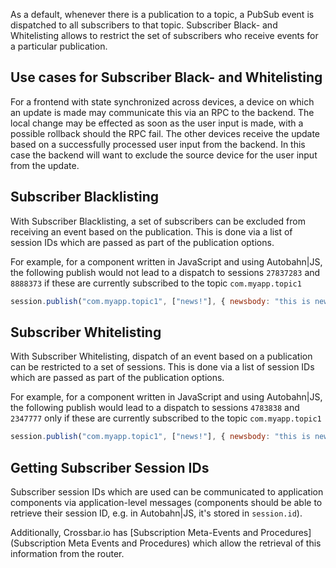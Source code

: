 As a default, whenever there is a publication to a topic, a PubSub event is dispatched to all subscribers to that topic. Subscriber Black- and Whitelisting allows to restrict the set of subscribers who receive events for a particular publication.

## Use cases for Subscriber Black- and Whitelisting

For a frontend with state synchronized across devices, a device on which an update is made may communicate this via an RPC to the backend. The local change may be effected as soon as the user input is made, with a possible rollback should the RPC fail. The other devices receive the update based on a successfully processed user input from the backend. In this case the backend will want to exclude the source device for the user input from the update.


## Subscriber Blacklisting

With Subscriber Blacklisting, a set of subscribers can be excluded from receiving an event based on the publication. This is done via a list of session IDs which are passed as part of the publication options.

For example, for a component written in JavaScript and using Autobahn|JS, the following publish would not lead to a dispatch to sessions `27837283` and `8888373` if these are currently subscribed to the topic `com.myapp.topic1`

```javascript
session.publish("com.myapp.topic1", ["news!"], { newsbody: "this is new"}, { exclude: [27837283, 8888373] })
```

## Subscriber Whitelisting

With Subscriber Whitelisting, dispatch of an event based on a publication can be restricted to a set of sessions. This is done via a list of session IDs which are passed as part of the publication options.

For example, for a component written in JavaScript and using Autobahn|JS, the following publish would lead to a dispatch to sessions `4783838` and `2347777` only if these are currently subscribed to the topic `com.myapp.topic1`

```javascript
session.publish("com.myapp.topic1", ["news!"], { newsbody: "this is new 2"}, { eligible: [4783838, 2347777] })
```

## Getting Subscriber Session IDs

Subscriber session IDs which are used can be communicated to application components via application-level messages (components should be able to retrieve their session ID, e.g. in Autobahn|JS, it's stored in `session.id`).

Additionally, Crossbar.io has [Subscription Meta-Events and Procedures](Subscription Meta Events and Procedures) which allow the retrieval of this information from the router.